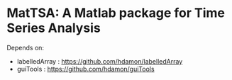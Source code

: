 # MatTSA: A Matlab package for Time Series Analysis




Depends on:
* labelledArray : https://github.com/hdamon/labelledArray
* guiTools      : https://github.com/hdamon/guiTools
